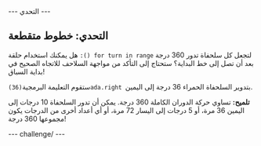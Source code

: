 \--- التحدي \---

## التحدي: خطوط متقطعة

هل يمكنك استخدام حلقة `:() for turn in range` لتجعل كل سلحفاة تدور 360 درجة بعد أن تصل إلى خط البداية؟ ستحتاج إلى التأكد من مواجهة السلاحف للاتجاه الصحيح في بداية السباق!

ستقوم التعليمة البرمجية`(‏36)ada.right `بتدوير السلحفاة الحمراء 36 درجة إلى اليمين.

**تلميح:** تساوي حركة الدوران الكاملة 360 درجة. يمكن أن تدور السلحفاة 10 درجات إلى اليمين 36 مرة، أو 5 درجات إلى اليسار 72 مرة، أو أي أعداد أخرى من الدرجات يكون مجموعها 360 درجة!

\--- challenge/ \---